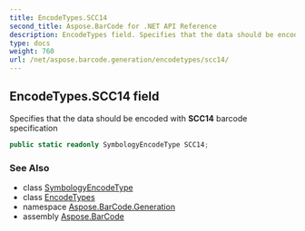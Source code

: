 ```yaml
---
title: EncodeTypes.SCC14
second_title: Aspose.BarCode for .NET API Reference
description: EncodeTypes field. Specifies that the data should be encoded with SCC14 barcode specification
type: docs
weight: 760
url: /net/aspose.barcode.generation/encodetypes/scc14/
---
```

## EncodeTypes.SCC14 field

Specifies that the data should be encoded with **SCC14** barcode specification

```csharp
public static readonly SymbologyEncodeType SCC14;
```

### See Also

* class [SymbologyEncodeType](../../symbologyencodetype/)
* class [EncodeTypes](../)
* namespace [Aspose.BarCode.Generation](../../../aspose.barcode.generation/)
* assembly [Aspose.BarCode](../../../)


